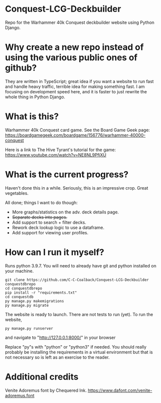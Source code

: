 # Conquest-LCG-Deckbuilder

Repo for the Warhammer 40k Conquest deckbuilder website using Python Django.

# Why create a new repo instead of using the various public ones of github?

They are written in TypeScript; great idea if you want a website to run fast and handle heavy traffic, 
terrible idea for making something fast. I am focusing on development speed 
here, and it is faster to just rewrite the whole thing in Python Django.

# What is this?

Warhammer 40k Conquest card game. See the Board Game Geek page: https://boardgamegeek.com/boardgame/156776/warhammer-40000-conquest

Here is a link to The Hive Tyrant's tutorial for the game: https://www.youtube.com/watch?v=NE8NL9PfjXU

# What is the current progress?

Haven't done this in a while. Seriously, this is an impressive crop. Great vegetables.

All done; things I want to do though:

- More graphs/statistics on the adv. deck details page.
- ~~Separate decks into pages.~~
- Add support to search + filter decks.
- Rework deck lookup logic to use a dataframe.
- Add support for viewing user profiles.

# How can I run it myself?

Runs python 3.9.7. You will need to already have git and python installed on your machine.

```
git clone https://github.com/C-C-Coalback/Conquest-LCG-Deckbuilder conquestdbrepo
cd conquestdbrepo
pip install -r "requirements.txt"
cd conquestdb
py manage.py makemigrations
py manage.py migrate
```

The website is ready to launch. There are not tests to run (yet). To run the website, 

```
py manage.py runserver
```
and navigate to "http://127.0.0.1:8000/" in your browser

Replace "py"s with "python" or "python3" if needed.
You should really probably be installing the requirements in a virtual environment but that is not necessary so is left as an exercise to the reader.

# Additional credits

Venite Adoremus font by Chequered Ink. https://www.dafont.com/venite-adoremus.font